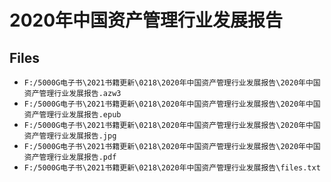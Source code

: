 # 2020年中国资产管理行业发展报告

## Files

- `F:/5000G电子书\2021书籍更新\0218\2020年中国资产管理行业发展报告\2020年中国资产管理行业发展报告.azw3`
- `F:/5000G电子书\2021书籍更新\0218\2020年中国资产管理行业发展报告\2020年中国资产管理行业发展报告.epub`
- `F:/5000G电子书\2021书籍更新\0218\2020年中国资产管理行业发展报告\2020年中国资产管理行业发展报告.jpg`
- `F:/5000G电子书\2021书籍更新\0218\2020年中国资产管理行业发展报告\2020年中国资产管理行业发展报告.pdf`
- `F:/5000G电子书\2021书籍更新\0218\2020年中国资产管理行业发展报告\files.txt`
